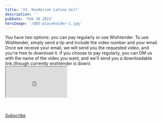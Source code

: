 ```yaml
---
title: '33. Hundarian Latina Girl'
description: ''
pubDate: 'Feb 26 2023'
heroImage: '/QOS-placeholder-1.jpg'
---
```

<div class="video_paragraph_header"> You have two options: you can pay regularly or use Wishtender. To use Wishtender, simply send a tip and include the video number and your email. Once we receive your email, we will send you the requested video, and you're free to download it. If you choose to pay regularly, you can DM us with the name of the video you want, and we'll send you a downloadable link.(though currently wishtender is down)</div>

<iframe src="https://drive.google.com/file/d/1SP8WwAfnJJJGeW2YtiaygFmASBaV0g-u/preview" width="200" height="100" allow="autoplay" allowfullscreen="allowfullscreen"></iframe>
<br>
<br>
<br>

<a class="read_more" onclick="toggleReadMore()" href="youtube.com">Subscribe</a>
<!---<div class="read_more-content" id="readMoreContent">
<a class="read_more" href="https://pul.ly/b/317368">Checkout</a>
<a class="read_more" href="https://www.wishtender.com/racemedia/?item=65972ce9c87e980002868937">Wishtender</a>
<a class="read_more" href="#">Link 3</a>--->
</div>
</div>
<script>
function toggleReadMore() {
var readMoreContent = document.getElementById("readMoreContent");
readMoreContent.style.display = (readMoreContent.style.display === "block") ? "none" : "block";}
</script>
</div>